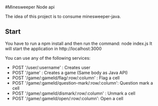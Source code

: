 #Minesweeper Node api

The idea of this project is to consume minesweeper-java.

## Start
You have to run a npm install and then run the command: node index.js
It will start the application in http://localhost:3000

You can use any of the following services:

* POST '/user/:username' : Creates user
* POST '/game' : Creates a game (Same body as Java API)
* POST '/game/:gameId/flag/:row/:column' : Flag a cell
* POST '/game/:gameId/question-mark/:row/:column': Question mark a cell
* POST '/game/:gameId/dismark/:row/:column' : Unmark a cell
* POST '/game/:gameId/open/:row/:column': Open a cell
